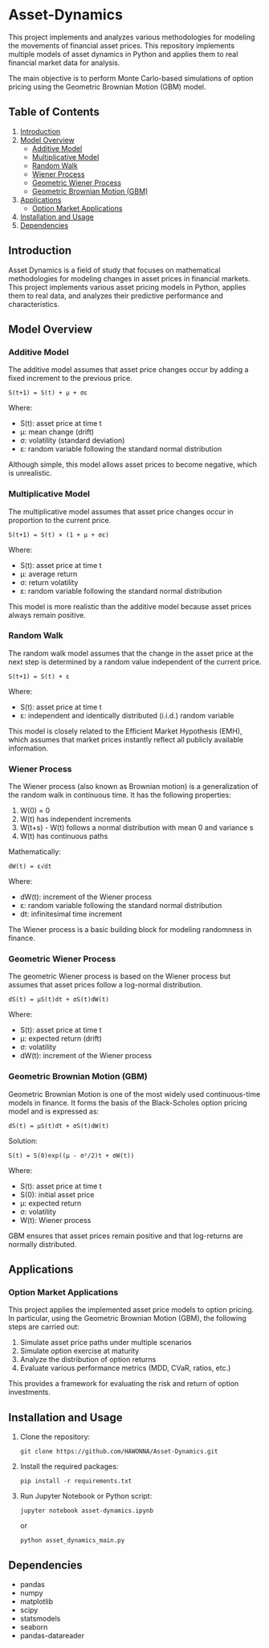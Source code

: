 # Asset-Dynamics

This project implements and analyzes various methodologies for modeling the movements of financial asset prices. This repository implements multiple models of asset dynamics in Python and applies them to real financial market data for analysis.

The main objective is to perform Monte Carlo-based simulations of option pricing using the Geometric Brownian Motion (GBM) model.

## Table of Contents

1. [Introduction](#introduction)
2. [Model Overview](#model-overview)
   - [Additive Model](#additive-model)
   - [Multiplicative Model](#multiplicative-model)
   - [Random Walk](#random-walk)
   - [Wiener Process](#wiener-process)
   - [Geometric Wiener Process](#geometric-wiener-process)
   - [Geometric Brownian Motion (GBM)](#geometric-brownian-motion-gbm)
3. [Applications](#applications)
   - [Option Market Applications](#option-market-applications)
4. [Installation and Usage](#installation-and-usage)
5. [Dependencies](#dependencies)

## Introduction

Asset Dynamics is a field of study that focuses on mathematical methodologies for modeling changes in asset prices in financial markets. This project implements various asset pricing models in Python, applies them to real data, and analyzes their predictive performance and characteristics.

## Model Overview

### Additive Model

The additive model assumes that asset price changes occur by adding a fixed increment to the previous price.

```
S(t+1) = S(t) + μ + σε
```

Where:
- S(t): asset price at time t
- μ: mean change (drift)
- σ: volatility (standard deviation)
- ε: random variable following the standard normal distribution

Although simple, this model allows asset prices to become negative, which is unrealistic.

### Multiplicative Model

The multiplicative model assumes that asset price changes occur in proportion to the current price.

```
S(t+1) = S(t) × (1 + μ + σε)
```

Where:
- S(t): asset price at time t
- μ: average return
- σ: return volatility
- ε: random variable following the standard normal distribution

This model is more realistic than the additive model because asset prices always remain positive.

### Random Walk

The random walk model assumes that the change in the asset price at the next step is determined by a random value independent of the current price.

```
S(t+1) = S(t) + ε
```

Where:
- S(t): asset price at time t
- ε: independent and identically distributed (i.i.d.) random variable

This model is closely related to the Efficient Market Hypothesis (EMH), which assumes that market prices instantly reflect all publicly available information.

### Wiener Process

The Wiener process (also known as Brownian motion) is a generalization of the random walk in continuous time. It has the following properties:

1. W(0) = 0  
2. W(t) has independent increments  
3. W(t+s) - W(t) follows a normal distribution with mean 0 and variance s  
4. W(t) has continuous paths

Mathematically:
```
dW(t) = ε√dt
```

Where:
- dW(t): increment of the Wiener process
- ε: random variable following the standard normal distribution
- dt: infinitesimal time increment

The Wiener process is a basic building block for modeling randomness in finance.

### Geometric Wiener Process

The geometric Wiener process is based on the Wiener process but assumes that asset prices follow a log-normal distribution.

```
dS(t) = μS(t)dt + σS(t)dW(t)
```

Where:
- S(t): asset price at time t
- μ: expected return (drift)
- σ: volatility
- dW(t): increment of the Wiener process

### Geometric Brownian Motion (GBM)

Geometric Brownian Motion is one of the most widely used continuous-time models in finance. 
It forms the basis of the Black-Scholes option pricing model and is expressed as:

```
dS(t) = μS(t)dt + σS(t)dW(t)
```

Solution:

```
S(t) = S(0)exp((μ - σ²/2)t + σW(t))
```

Where:
- S(t): asset price at time t
- S(0): initial asset price
- μ: expected return
- σ: volatility
- W(t): Wiener process

GBM ensures that asset prices remain positive and that log-returns are normally distributed.

## Applications

### Option Market Applications

This project applies the implemented asset price models to option pricing. In particular, using the Geometric Brownian Motion (GBM), the following steps are carried out:

1. Simulate asset price paths under multiple scenarios  
2. Simulate option exercise at maturity  
3. Analyze the distribution of option returns  
4. Evaluate various performance metrics (MDD, CVaR, ratios, etc.)

This provides a framework for evaluating the risk and return of option investments.

## Installation and Usage

1. Clone the repository:
   ```
   git clone https://github.com/HAWONNA/Asset-Dynamics.git
   ```

2. Install the required packages:
   ```
   pip install -r requirements.txt
   ```

3. Run Jupyter Notebook or Python script:
   ```
   jupyter notebook asset-dynamics.ipynb
   ```
   or
   ```
   python asset_dynamics_main.py
   ```

## Dependencies

- pandas
- numpy
- matplotlib
- scipy
- statsmodels
- seaborn
- pandas-datareader




